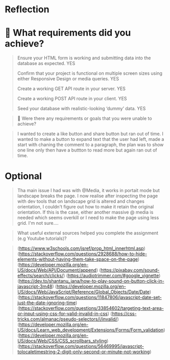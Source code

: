 # Reflection

# 🎯 What requirements did you achieve?

> Ensure your HTML form is working and submitting data into the database as expected. YES
> 
> Confirm that your project is functional on multiple screen sizes using either Responsive Design or media queries. YES
> 
> Create a working GET API route in your server. YES
> 
> Create a working POST API route in your client. YES
> 
> Seed your database with realistic-looking ‘dummy’ data. YES

> 🎯 Were there any requirements or goals that you were unable to achieve?

> I wanted to create a like button and share button but ran out of time.
> I wanted to make a button to expand text that the user had left, made a start with chaning the comment to a paragraph, the plan was to show one line only then have a buttton to read more but again ran out of time.

# Optional

> Tha main issue I had was with @Media, it works in portait mode but landscape breaks the page. I now realise after inspecting the page with dev tools that on landscape grid is altered and changes orientation, I couldn't figure out how to make it retain the original orientation. If this is the case, either another massive @ media is needed which seems overkill or I need to make the page using less grid. I'm not sure....

> What useful external sources helped you complete the assignment (e.g Youtube tutorials)?

> (https://www.w3schools.com/jsref/prop_html_innerhtml.asp)
> (https://stackoverflow.com/questions/2928688/how-to-hide-elements-without-having-them-take-space-on-the-page)
> (https://developer.mozilla.org/en-US/docs/Web/API/Document/append)
> (https://pixabay.com/sound-effects/search/clicks/)
> (https://audiotrimmer.com/#google_vignette)
> (https://dev.to/shantanu_jana/how-to-play-sound-on-button-click-in-javascript-3m48)
> (https://developer.mozilla.org/en-US/docs/Web/JavaScript/Reference/Global_Objects/Date/Date)
> (https://stackoverflow.com/questions/11847806/javascript-date-set-just-the-date-ignoring-time)
> (https://stackoverflow.com/questions/33854602/targeting-text-area-or-input-using-css-for-valid-invalid-in-css)
> (https://css-tricks.com/almanac/pseudo-selectors/i/invalid/)
> (https://developer.mozilla.org/en-US/docs/Learn_web_development/Extensions/Forms/Form_validation)
> (https://developer.mozilla.org/en-US/docs/Web/CSS/CSS_scrollbars_styling)
> (https://stackoverflow.com/questions/56469995/javascript-tolocaletimestring-2-digit-only-second-or-minute-not-working)
